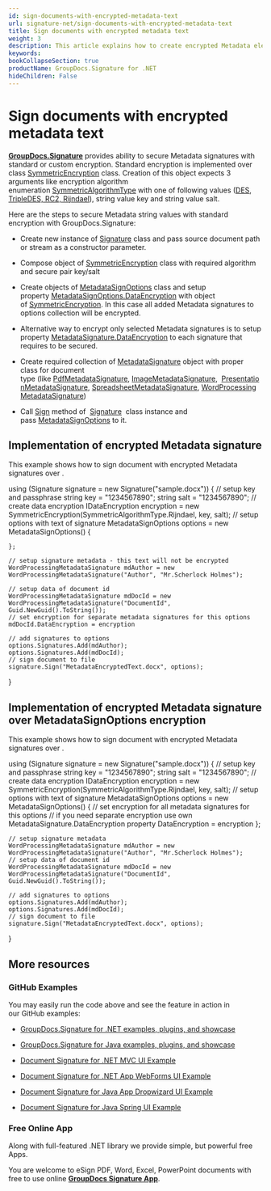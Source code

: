 ```yaml
---
id: sign-documents-with-encrypted-metadata-text
url: signature-net/sign-documents-with-encrypted-metadata-text
title: Sign documents with encrypted metadata text
weight: 3
description: This article explains how to create encrypted Metadata electronic signature with GroupDocs.Signature API
keywords: 
bookCollapseSection: true
productName: GroupDocs.Signature for .NET
hideChildren: False
---
```


# Sign documents with encrypted metadata text

[**GroupDocs.Signature**](https://products.groupdocs.com/signature/net) provides ability to secure Metadata signatures with standard or custom encryption. Standard encryption is implemented over class [SymmetricEncryption](https://apireference.groupdocs.com/net/signature/groupdocs.signature.domain.extensions/symmetricencryption) class. Creation of this object expects 3 arguments like encryption algorithm enumeration [SymmetricAlgorithmType](https://apireference.groupdocs.com/net/signature/groupdocs.signature.domain.extensions/symmetricalgorithmtype) with one of following values ([DES, TripleDES, RC2, Rijndael](https://apireference.groupdocs.com/net/signature/groupdocs.signature.domain.extensions/symmetricalgorithmtype)), string value key and string value salt.

Here are the steps to secure Metadata string values with standard encryption with GroupDocs.Signature:

*   Create new instance of [Signature](https://apireference.groupdocs.com/net/signature/groupdocs.signature/signature) class and pass source document path or stream as a constructor parameter.
    
*   Compose object of [SymmetricEncryption](https://apireference.groupdocs.com/net/signature/groupdocs.signature.domain.extensions/symmetricencryption) class with required algorithm and secure pair key/salt  
    
*   Create objects of [MetadataSignOptions](https://apireference.groupdocs.com/net/signature/groupdocs.signature.options/metadatasignoptions) class and setup property [MetadataSignOptions.DataEncryption](https://apireference.groupdocs.com/net/signature/groupdocs.signature.options/metadatasignoptions/properties/dataencryption) with object of [SymmetricEncryption](https://apireference.groupdocs.com/net/signature/groupdocs.signature.domain.extensions/symmetricencryption). In this case all added Metadata signatures to options collection will be encrypted.  
    
*   Alternative way to encrypt only selected Metadata signatures is to setup property [MetadataSignature.DataEncryption](https://apireference.groupdocs.com/net/signature/groupdocs.signature.domain/metadatasignature/properties/dataencryption) to each signature that requires to be secured.
*   Create required collection of [MetadataSignature](https://apireference.groupdocs.com/net/signature/groupdocs.signature.domain/metadatasignature) object with proper class for document type (like [PdfMetadataSignature](https://apireference.groupdocs.com/net/signature/groupdocs.signature.domain/pdfmetadatasignature), [ImageMetadataSignature](https://apireference.groupdocs.com/net/signature/groupdocs.signature.domain/imagemetadatasignature),  [PresentationMetadataSignature](https://apireference.groupdocs.com/net/signature/groupdocs.signature.domain/presentationmetadatasignature), [SpreadsheetMetadataSignature](https://apireference.groupdocs.com/net/signature/groupdocs.signature.domain/spreadsheetmetadatasignature), [WordProcessingMetadataSignature](https://apireference.groupdocs.com/net/signature/groupdocs.signature.domain/wordprocessingmetadatasignature))  
    
*   Call [Sign](https://apireference.groupdocs.com/net/signature/groupdocs.signature/signature/methods/sign) method of  [Signature](https://apireference.groupdocs.com/net/signature/groupdocs.signature/signature)  class instance and pass [MetadataSignOptions](https://apireference.groupdocs.com/net/signature/groupdocs.signature.options/metadatasignoptions) to it.
    

## Implementation of encrypted Metadata signature

This example shows how to sign document with encrypted Metadata signatures over .

using (Signature signature = new Signature("sample.docx"))
{
    // setup key and passphrase
    string key = "1234567890";
    string salt = "1234567890";
    // create data encryption
    IDataEncryption encryption = new SymmetricEncryption(SymmetricAlgorithmType.Rijndael, key, salt);
    // setup options with text of signature
    MetadataSignOptions options = new MetadataSignOptions()
    {

    };
    
    // setup signature metadata - this text will not be encrypted
    WordProcessingMetadataSignature mdAuthor = new WordProcessingMetadataSignature("Author", "Mr.Scherlock Holmes");

    // setup data of document id
    WordProcessingMetadataSignature mdDocId = new WordProcessingMetadataSignature("DocumentId", Guid.NewGuid().ToString());
    // set encryption for separate metadata signatures for this options
    mdDocId.DataEncryption = encryption
    
    // add signatures to options
    options.Signatures.Add(mdAuthor);
    options.Signatures.Add(mdDocId);
    // sign document to file
    signature.Sign("MetadataEncryptedText.docx", options);

}

## Implementation of encrypted Metadata signature over MetadataSignOptions encryption

This example shows how to sign document with encrypted Metadata signatures over .

using (Signature signature = new Signature("sample.docx"))
{
    // setup key and passphrase
    string key = "1234567890";
    string salt = "1234567890";
    // create data encryption
    IDataEncryption encryption = new SymmetricEncryption(SymmetricAlgorithmType.Rijndael, key, salt);
    // setup options with text of signature
    MetadataSignOptions options = new MetadataSignOptions()
    {
        // set encryption for all metadata signatures for this options
        // if you need separate encryption use own MetadataSignature.DataEncryption property
        DataEncryption = encryption
    };
    
    // setup signature metadata
    WordProcessingMetadataSignature mdAuthor = new WordProcessingMetadataSignature("Author", "Mr.Scherlock Holmes");
    // setup data of document id
    WordProcessingMetadataSignature mdDocId = new WordProcessingMetadataSignature("DocumentId", Guid.NewGuid().ToString());
    
    // add signatures to options
    options.Signatures.Add(mdAuthor);
    options.Signatures.Add(mdDocId);
    // sign document to file
    signature.Sign("MetadataEncryptedText.docx", options);

}

## More resources

### GitHub Examples 

You may easily run the code above and see the feature in action in our GitHub examples:

*   [GroupDocs.Signature for .NET examples, plugins, and showcase](https://github.com/groupdocs-signature/GroupDocs.Signature-for-.NET)
    
*   [GroupDocs.Signature for Java examples, plugins, and showcase](https://github.com/groupdocs-signature/GroupDocs.Signature-for-Java)
    
*   [Document Signature for .NET MVC UI Example](https://github.com/groupdocs-signature/GroupDocs.Signature-for-.NET-MVC) 
    
*   [Document Signature for .NET App WebForms UI Example](https://github.com/groupdocs-signature/GroupDocs.Signature-for-.NET-WebForms)
    
*   [Document Signature for Java App Dropwizard UI Example](https://github.com/groupdocs-signature/GroupDocs.Signature-for-Java-Dropwizard)
    
*   [Document Signature for Java Spring UI Example](https://github.com/groupdocs-signature/GroupDocs.Signature-for-Java-Spring)
    

### Free Online App 

Along with full-featured .NET library we provide simple, but powerful free Apps.

You are welcome to eSign PDF, Word, Excel, PowerPoint documents with free to use online **[GroupDocs Signature App](https://products.groupdocs.app/signature)**.
